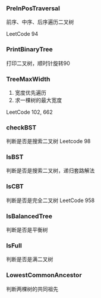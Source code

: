 ### PreInPosTraversal

前序、中序、后序遍历二叉树

LeetCode 94

### PrintBinaryTree

打印二叉树，顺时针旋转90

### TreeMaxWidth

1. 宽度优先遍历
2. 求一棵树的最大宽度

LeetCode 102, 662

### checkBST

判断是否是搜索二叉树 Leetcode 98

### IsBST

判断是否是搜索二叉树，递归套路解法

### IsCBT

判断是否是完全二叉树 LeetCode 958

### IsBalancedTree

判断是否是平衡树

### IsFull

判断是否是满二叉树

### LowestCommonAncestor

判断两棵树的共同祖先